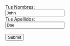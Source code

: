 <form action="action_page.php" method="post" target="_blank">
  <label for="fname">Tus Nombres:</label><br>
  <input type="text" id="fname" name="fname" value="John"><br>
  <label for="lname">Tus Apellidos:</label><br>
  <input type="text" id="lname" name="lname" value="Doe"><br><br>
  <input type="submit" value="Submit">
</form> 
